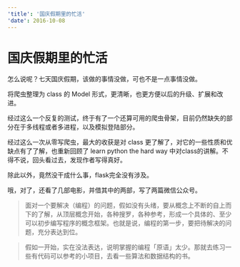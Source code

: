 ```yaml
---
'title': '国庆假期里的忙活'
'date': 2016-10-08
---
```

# 国庆假期里的忙活

怎么说呢？七天国庆假期，该做的事情没做，可也不是一点事情没做。

将爬虫整理为 class 的 Model 形式，更清晰，也更方便以后的升级、扩展和改进。

经过这么一个反复的测试，终于有了一个还算可用的爬虫骨架，目前仍然缺失的部分在于多线程或者多进程，以及模拟登陆部分。

经过这么一次从零写爬虫，最大的收获是对 class 更了解了，对它的一些性质和优缺点有了了解，也重新回顾了 learn python the hard way 中对class的讲解。不得不说，回头看过去，发现作者写得真好。

除此以外，竟然没干成什么事，flask完全没有涉及。

哦，对了，还看了几部电影，并借其中的两部，写了两篇微信公众号。

> 面对一个要解决（编程）的问题，假如没有头绪，要从概念上不断的自上而下的了解，从顶层概念开始，各种搜罗，各种参考，形成一个具体的、至少可以初步编写程序的概念框架。也就是说，编程的第一步，要把待解决的问题，充分表达到位。

> 假如一开始，实在没法表达，说明掌握的编程「原语」太少。那就去练习一些有代码可以参考的小项目，去看一些算法和数据结构的书。